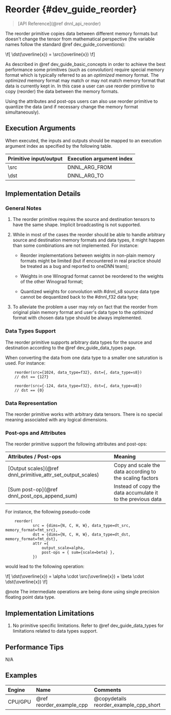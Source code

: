 Reorder {#dev_guide_reorder}
============================

>
> [API Reference](@ref dnnl_api_reorder)
>

The reorder primitive copies data between different memory formats but doesn't
change the tensor from mathematical perspective (the variable names follow the
standard @ref dev_guide_conventions):

\f[
    \dst(\overline{x}) = \src(\overline{x})
\f]

As described in @ref dev_guide_basic_concepts in order to achieve the best
performance some primitives (such as convolution) require special memory format
which is typically referred to as an *optimized* memory format. The *optimized*
memory format may match or may not match memory format that data is currently
kept in. In this case a user can use reorder primitive to copy (reorder) the
data between the memory formats.

Using the attributes and post-ops users can also use reorder primitive to
quantize the data (and if necessary change the memory format simultaneously).

## Execution Arguments
When executed, the inputs and outputs should be mapped to an execution
argument index as specified by the following table.

| Primitive input/output | Execution argument index |
| ---                    | ---                      |
| \src                   | DNNL_ARG_FROM            |
| \dst                   | DNNL_ARG_TO              |

## Implementation Details

### General Notes

1. The reorder primitive requires the source and destination tensors to have
   the same shape. Implicit broadcasting is not supported.

2. While in most of the cases the reorder should be able to handle arbitrary
   source and destination memory formats and data types, it might happen than
   some combinations are not implemented. For instance:

   - Reorder implementations between weights in non-plain memory formats might
     be limited (but if encountered in real practice should be treated as a
     bug and reported to oneDNN team);

   - Weights in one Winograd format cannot be reordered to the weights of the
     other Winograd format;

   - Quantized weights for convolution with #dnnl_s8 source data type cannot
     be dequantized back to the #dnnl_f32 data type;

3. To alleviate the problem a user may rely on fact that the reorder from
   original plain memory format and user's data type to the *optimized* format
   with chosen data type should be always implemented.

### Data Types Support

The reorder primitive supports arbitrary data types for the source and
destination according to the @ref dev_guide_data_types page.

When converting the data from one data type to a smaller one
saturation is used. For instance:

~~~
    reorder(src={1024, data_type=f32}, dst={, data_type=s8})
    // dst == {127}

    reorder(src={-124, data_type=f32}, dst={, data_type=u8})
    // dst == {0}
~~~

### Data Representation

The reorder primitive works with arbitrary data tensors. There is no special
meaning associated with any logical dimensions.

### Post-ops and Attributes

The reorder primitive support the following attributes and post-ops:

| Attributes / Post-ops                                         | Meaning
| :--                                                           | :--
| [Output scales](@ref dnnl_primitive_attr_set_output_scales) | Copy and scale the data according to the scaling factors
| [Sum post-op](@ref dnnl_post_ops_append_sum)                | Instead of copy the data accumulate it to the previous data

For instance, the following pseudo-code

~~~
    reorder(
            src = {dims={N, C, H, W}, data_type=dt_src, memory_format=fmt_src},
            dst = {dims={N, C, H, W}, data_type=dt_dst, memory_format=fmt_dst},
            attr ={
                output_scale=alpha,
                post-ops = { sum={scale=beta} },
            })
~~~

would lead to the following operation:

\f[
    \dst(\overline{x}) =
            \alpha \cdot \src(\overline{x}) +
            \beta  \cdot \dst(\overline{x})
\f]

@note The intermediate operations are being done using single precision
floating point data type.

## Implementation Limitations

1. No primitive specific limitations. Refer to @ref dev_guide_data_types for
   limitations related to data types support.

## Performance Tips

N/A

## Examples

| Engine  | Name                     | Comments
| :--     | :--                      | :--
| CPU/GPU | @ref reorder_example_cpp | @copydetails reorder_example_cpp_short
